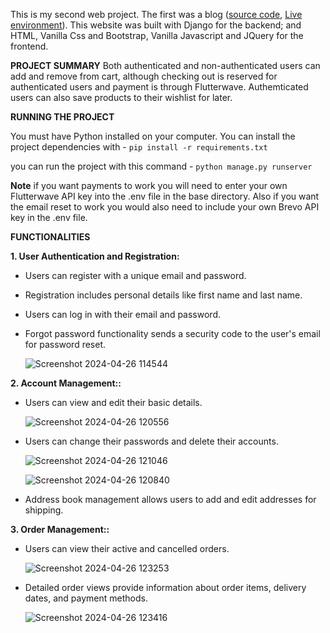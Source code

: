 This is my second web project. The first was a blog ([source code](https://github.com/chistev/Django-Blog), [Live environment](https://chistev.pythonanywhere.com/)).
This website was built with Django for the backend; and HTML, Vanilla Css and Bootstrap, Vanilla Javascript and JQuery for the frontend.

**PROJECT SUMMARY**
Both authenticated and non-authenticated users can add and remove from cart, although checking out is reserved for authenticated users and payment is through Flutterwave. Authemticated users can also save products to their wishlist for later.

**RUNNING THE PROJECT**

You must have Python installed on your computer. You can install the project dependencies with -
`pip install -r requirements.txt`

you can run the project with this command -
`python manage.py runserver`

**Note** if you want payments to work you will need to enter your own Flutterwave API key into the .env file in the base directory. Also if you want the email reset to work you would also need to include your own Brevo API key in the .env file.

**FUNCTIONALITIES**

**1. User Authentication and Registration:**
* Users can register with a unique email and password.
* Registration includes personal details like first name and last name.
* Users can log in with their email and password.
* Forgot password functionality sends a security code to the user's email for password reset.

  ![Screenshot 2024-04-26 114544](https://github.com/chistev/Django-Ecommerce/assets/115540580/51810d34-b9c5-4cc0-87b7-721343d9f5f6)

**2. Account Management::**
* Users can view and edit their basic details.

  ![Screenshot 2024-04-26 120556](https://github.com/chistev/Django-Ecommerce/assets/115540580/5552e355-28f1-40a8-b807-8470668bafa7)

* Users can change their passwords and delete their accounts.

  ![Screenshot 2024-04-26 121046](https://github.com/chistev/Django-Ecommerce/assets/115540580/922476b4-39c0-4d39-99b5-f03c8489ea01)

  ![Screenshot 2024-04-26 120840](https://github.com/chistev/Django-Ecommerce/assets/115540580/f831efc0-d355-448c-a3db-b4b1b96395ea)
  
* Address book management allows users to add and edit addresses for shipping.

**3. Order Management::**
* Users can view their active and cancelled orders.
  
  ![Screenshot 2024-04-26 123253](https://github.com/chistev/Django-Ecommerce/assets/115540580/fc5dfb05-1b8e-4ee9-89cb-529bffc59834)

* Detailed order views provide information about order items, delivery dates, and payment methods.
  
  ![Screenshot 2024-04-26 123416](https://github.com/chistev/Django-Ecommerce/assets/115540580/ce648ca4-4340-4737-9556-fe630cc172c6)

  
